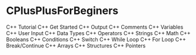 # CPlusPlusForBeginers
C++ Tutorial
C++ Get Started
C++ Output
C++ Comments
C++ Variables
C++ User Input
C++ Data Types
C++ Operators
C++ Strings
C++ Math
C++ Booleans
C++ Conditions
C++ Switch
C++ While Loop
C++ For Loop
C++ Break/Continue
C++ Arrays
C++ Structures
C++ Pointers
